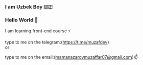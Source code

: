 ### I am Uzbek Boy 🇺🇿
### Hello World 👋

I am learning front-end course ⚡    

type to me on the telegram:(https://t.me/muzafdev)         
 or
 
 type to me on the email:(mamanazarovmuzaffar07@gmail.com)📫
<!--
**mamanazarvvv/mamanazarvvv** is a ✨ _special_ ✨ repository because its `README.md` (this file) appears on your GitHub profile.

Here are some ideas to get you started:

- 🔭 I’m currently working on ...
- 🌱 I’m currently learning ...
- 👯 I’m looking to collaborate on ...
- 🤔 I’m looking for help with ...
- 💬 Ask me about ...
- 📫 How to reach me: ...
- 😄 Pronouns: ...
- ⚡ Fun fact: ...
-->
